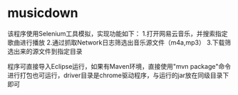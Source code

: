 # musicdown
该程序使用Selenium工具模拟，实现功能如下：
1.打开网易云音乐，并搜索指定歌曲进行播放
2.通过抓取Network日志筛选出音乐源文件（m4a,mp3）
3.下载筛选出来的源文件到指定目录

程序可直接导入Eclipse运行，如果有Maven环境，直接使用"mvn package"命令进行打包也可运行，driver目录是chrome驱动程序，与运行的jar放在同级目录下即可
